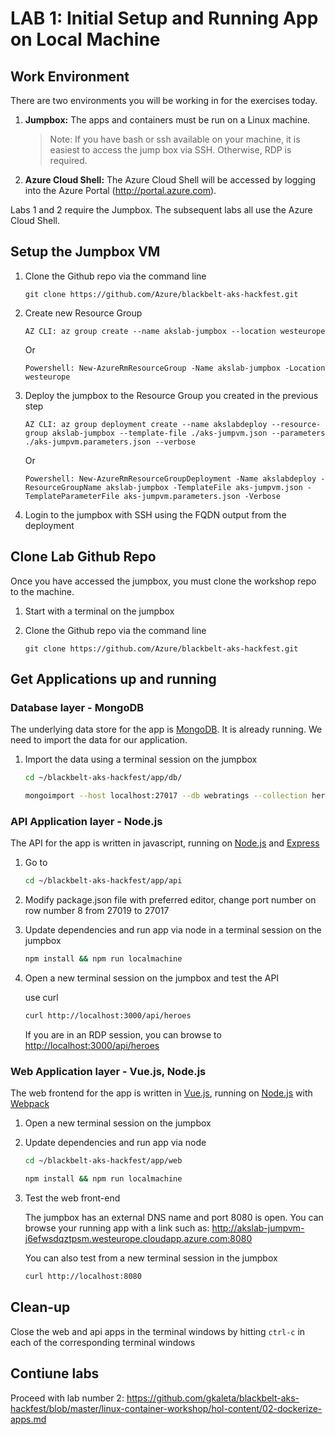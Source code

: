 # LAB 1: Initial Setup and Running App on Local Machine

## Work Environment

There are two environments you will be working in for the exercises today.

1. **Jumpbox:** The apps and containers must be run on a Linux machine. 

    > Note: If you have bash or ssh available on your machine, it is easiest to access the jump box via SSH. Otherwise, RDP is required.

2. **Azure Cloud Shell:** The Azure Cloud Shell will be accessed by logging into the Azure Portal (http://portal.azure.com).

Labs 1 and 2 require the Jumpbox. The subsequent labs all use the Azure Cloud Shell.

## Setup the Jumpbox VM

1. Clone the Github repo via the command line

    ```
    git clone https://github.com/Azure/blackbelt-aks-hackfest.git
    ```
2. Create new Resource Group
    ```
    AZ CLI: az group create --name akslab-jumpbox --location westeurope
    ```
    Or
    ```
    Powershell: New-AzureRmResourceGroup -Name akslab-jumpbox -Location westeurope
    ```
3. Deploy the jumpbox to the Resource Group you created in the previous step
    ```
    AZ CLI: az group deployment create --name akslabdeploy --resource-group akslab-jumpbox --template-file ./aks-jumpvm.json --parameters ./aks-jumpvm.parameters.json --verbose
    ```
    Or
    ```
    Powershell: New-AzureRmResourceGroupDeployment -Name akslabdeploy -ResourceGroupName akslab-jumpbox -TemplateFile aks-jumpvm.json -TemplateParameterFile aks-jumpvm.parameters.json -Verbose
    ```
4. Login to the jumpbox with SSH using the FQDN output from the deployment

## Clone Lab Github Repo

Once you have accessed the jumpbox, you must clone the workshop repo to the machine.

1. Start with a terminal on the jumpbox
2. Clone the Github repo via the command line

    ```
    git clone https://github.com/Azure/blackbelt-aks-hackfest.git
    ```

## Get Applications up and running

### Database layer - MongoDB

The underlying data store for the app is [MongoDB](https://www.mongodb.com/ "MongoDB Homepage"). It is already running. We need to import the data for our application.

1. Import the data using a terminal session on the jumpbox

    ```bash
    cd ~/blackbelt-aks-hackfest/app/db/

    mongoimport --host localhost:27017 --db webratings --collection heroes --type json --file ./heroes.json --jsonArray && mongoimport --host localhost:27017 --db webratings --collection ratings --type json --file ./ratings.json --jsonArray && mongoimport --host localhost:27017 --db webratings --collection sites --type json --file ./sites.json --jsonArray
    ```

### API Application layer - Node.js

The API for the app is written in javascript, running on [Node.js](https://nodejs.org/en/ "Node.js Homepage") and [Express](http://expressjs.com/ "Express Homepage")

1. Go to

    ```bash
    cd ~/blackbelt-aks-hackfest/app/api
    ```
2. Modify package.json file with preferred editor, change port number on row number 8 from 27019 to 27017
3. Update dependencies and run app via node in a terminal session on the jumpbox

    ```bash
    npm install && npm run localmachine
    ```

3. Open a new terminal session on the jumpbox and test the API

    use curl
    ```bash
    curl http://localhost:3000/api/heroes
    ```
    If you are in an RDP session, you can browse to <http://localhost:3000/api/heroes>

### Web Application layer - Vue.js, Node.js

The web frontend for the app is written in [Vue.js](https://vuejs.org/Vue "Vue.js Homepage"), running on [Node.js](https://nodejs.org/en/ "Node.js Homepage") with [Webpack](https://webpack.js.org/ "Webpack Homepage")

1. Open a new terminal session on the jumpbox
2. Update dependencies and run app via node

    ```bash
    cd ~/blackbelt-aks-hackfest/app/web

    npm install && npm run localmachine
    ```
3. Test the web front-end

    The jumpbox has an external DNS name and port 8080 is open. You can browse your running app with a link such as: http://akslab-jumpvm-j6efwsdqztpsm.westeurope.cloudapp.azure.com:8080 

    You can also test from a new terminal session in the jumpbox
    ```bash
    curl http://localhost:8080
    ```

## Clean-up

Close the web and api apps in the terminal windows by hitting `ctrl-c` in each of the corresponding terminal windows

## Contiune labs

Proceed with lab number 2:
https://github.com/gkaleta/blackbelt-aks-hackfest/blob/master/linux-container-workshop/hol-content/02-dockerize-apps.md